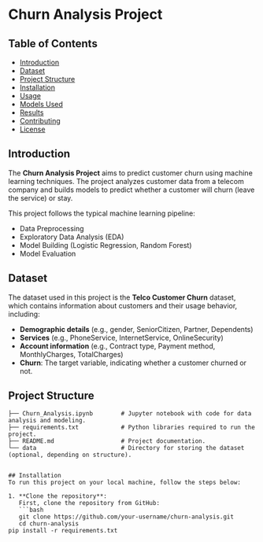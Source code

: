 # Churn Analysis Project

## Table of Contents
- [Introduction](#introduction)
- [Dataset](#dataset)
- [Project Structure](#project-structure)
- [Installation](#installation)
- [Usage](#usage)
- [Models Used](#models-used)
- [Results](#results)
- [Contributing](#contributing)
- [License](#license)

## Introduction
The **Churn Analysis Project** aims to predict customer churn using machine learning techniques. The project analyzes customer data from a telecom company and builds models to predict whether a customer will churn (leave the service) or stay.

This project follows the typical machine learning pipeline:
- Data Preprocessing
- Exploratory Data Analysis (EDA)
- Model Building (Logistic Regression, Random Forest)
- Model Evaluation

## Dataset
The dataset used in this project is the **Telco Customer Churn** dataset, which contains information about customers and their usage behavior, including:
- **Demographic details** (e.g., gender, SeniorCitizen, Partner, Dependents)
- **Services** (e.g., PhoneService, InternetService, OnlineSecurity)
- **Account information** (e.g., Contract type, Payment method, MonthlyCharges, TotalCharges)
- **Churn**: The target variable, indicating whether a customer churned or not.

## Project Structure
```plaintext
├── Churn_Analysis.ipynb        # Jupyter notebook with code for data analysis and modeling.
├── requirements.txt            # Python libraries required to run the project.
├── README.md                   # Project documentation.
└── data                        # Directory for storing the dataset (optional, depending on structure).


## Installation
To run this project on your local machine, follow the steps below:

1. **Clone the repository**:  
   First, clone the repository from GitHub:
   ```bash
   git clone https://github.com/your-username/churn-analysis.git
   cd churn-analysis
pip install -r requirements.txt

